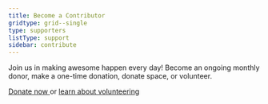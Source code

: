 ```yaml
---
title: Become a Contributor
gridtype: grid--single
type: supporters
listType: support
sidebar: contribute
---
```


Join us in making awesome happen every day! Become an ongoing monthly donor, make a one-time donation, donate space, or volunteer.
        
<a href="/contribute">Donate now  </a> or <a href="/contribute">learn about volunteering</a>